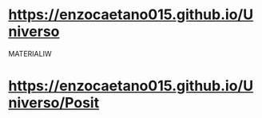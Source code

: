 #  https://enzocaetano015.github.io/Universo
MATERIALIW
#  https://enzocaetano015.github.io/Universo/Posit
